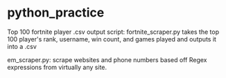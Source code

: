 # python_practice

Top 100 fortnite player .csv output script:
fortnite_scraper.py takes the top 100 player's
rank, username, win count, and games played
and outputs it into a .csv

em_scraper.py: scrape websites and phone numbers 
based off Regex expressions from virtually any site.
